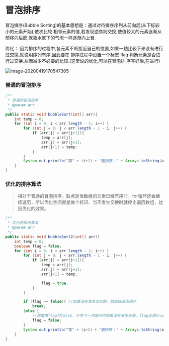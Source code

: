 # 冒泡排序

冒泡排序(Bubble Sorting)的基本思想是：通过对待排序序列从前向后(从下标较小的元素开始),依次比较 相邻元素的值,若发现逆序则交换,使值较大的元素逐渐从前移向后部,就象水底下的气泡一样逐渐向上冒.

优化： 因为排序的过程中,各元素不断接近自己的位置,如果一趟比较下来没有进行过交换,就说明序列有序,因此要在 排序过程中设置一个标志 flag 判断元素是否进行过交换.从而减少不必要的比较.(这里说的优化,可以在冒泡排 序写好后,在进行)

![image-20200419170547305](https://gitee.com/AlanLee97/assert/raw/master/note_images/image-20200419170547305.png)

### 普通的冒泡排序

```java
/**
 * 普通的冒泡排序
 * @param arr
 */
public static void bubbleSort(int[] arr){
    int temp = 0;
    for (int i = 0; i < arr.length - 1; i++) {
        for (int j = 0; j < arr.length - 1 - i; j++) {
            if (arr[j] > arr[j+1]){
                temp = arr[j];
                arr[j] = arr[j+1];
                arr[j+1] = temp;
            }
        }
        System.out.println("第" + (i+1) + "趟排序：" + Arrays.toString(arr));
    }
}
```



### 优化的排序算法

> 相对于普通的冒泡排序，缺点是当数组的元素已经有序时，for循环还会继续遍历，所以优化空间就是做个标识、当不发生交换时就停止遍历数组，达到优化的效果。

```java
/**
 * 优化的排序算法
 * @param arr
 */
public static void bubbleSort2(int[] arr){
    int temp = 0;
    boolean flag = false;
    for (int i = 0; i < arr.length - 1; i++) {
        for (int j = 0; j < arr.length - 1 - i; j++) {
            if (arr[j] > arr[j+1]){
                temp = arr[j];
                arr[j] = arr[j+1];
                arr[j+1] = temp;

                flag = true;
            }
        }

        if (flag == false){ //如果没有发生过交换，就直接退出循环
            break;
        }else {
            //需重置flag为false，不然下一次循环时如果没有发生交换，flag还是true，就不会执行break
            flag = false;
        }
        System.out.println("第" + (i+1) + "趟排序：" + Arrays.toString(arr));
    }
}
```

